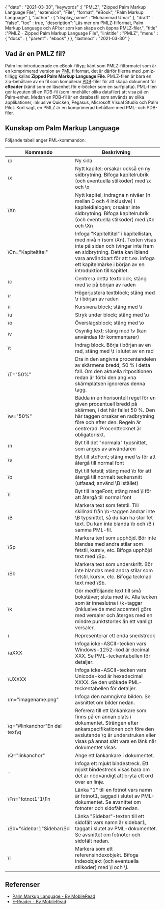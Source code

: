{
  "date" : "2021-03-30",
  "keywords" :[ "PMLZ", "Zipped Palm Markup Language File", "extension", "File", "format", "eBook", "Palm Markup Language" ],
  "author" : {
    "display_name" : "Muhammad Umar"
},
  "draft" : "false",
  "toc" : true,
  "description":"Läs mer om PMLZ-filformat, Palm Markup Language och API:er som kan skapa och öppna PMLZ-filer.",
  "title" :"PMLZ - Zipped Palm Markup Language File",
  "linktitle" : "PMLZ",
  "menu" : {
    "docs" : {
      "parent" : "ebook"
}
},
  "lastmod" : "2021-03-30"
}

## Vad är en PMLZ fil?

Palm Inc introducerade en eBook-filtyp; känt som PMLZ-filformatet som är en komprimerad version av [PML](/sv/ebook/pml/) filformat, det är därför filerna med .pmlz-tillägg kallas **Zipped Palm Markup Language File**. PMLZ-filen är bara en zip-behållare av en fil som kompilerar [PDB](/sv/programming/pdb/)-filer för att skapa dokument för **eReader** (känd som en läsenhet för e-böcker som en surfplatta). PML-filen ger layouten till en PDB-fil (som innehåller olika datafiler) att visa på en Palm-enhet. Medan en PDB-fil är en databasfil som används av olika applikationer, inklusive Quicken, Pegasus, Microsoft Visual Studio och Palm Pilot. Kort sagt, en PMLZ är en komprimerad behållare med PML- och PDB-filer.


## Kunskap om Palm Markup Language
Följande tabell anger PML-kommandon:

|Kommando|Beskrivning|
---|---|
| \p | Ny sida |
| \x | Nytt kapitel; orsakar också en ny sidbrytning. Bifoga kapitelrubrik (och eventuella stilkoder) med \x och \x |
| \Xn | Nytt kapitel, indragna n nivåer (n mellan 0 och 4 inklusive) i kapiteldialogen; orsakar inte sidbrytning. Bifoga kapitelrubrik (och eventuella stilkoder) med \Xn och \Xn |
| \Cn="Kapiteltitel" | Infoga "Kapiteltitel" i kapitellistan, med nivå n (som \Xn). Texten visas inte på sidan och tvingar inte fram en sidbrytning. Detta kan ibland vara användbart för att t.ex. infoga ett kapitelmärke i början av en introduktion till kapitlet. |
| \c | Centrera detta textblock; stäng med \c på början av raden |
| \r | Högerjustera textblock; stäng med \r i början av raden |
| \i | Kursivera block; stäng med \i |
| \u | Stryk under block; stäng med \u |
| \o | Överslagsblock; stäng med \o |
| \v | Osynlig text; stäng med \v (kan användas för kommentarer) |
| \t | Indrag block. Börja i början av en rad, stäng med \t i slutet av en rad |
| \T="50%" | Dra in den angivna procentandelen av skärmens bredd, 50 % i detta fall. Om den aktuella ritpositionen redan är förbi den angivna skärmplatsen ignoreras denna tagg. |
| \w="50%" | Bädda in en horisontell regel för en given procentuell bredd på skärmen, i det här fallet 50 %. Den här taggen orsakar en radbrytning före och efter den. Regeln är centrerad. Procenttecknet är obligatoriskt. |
| \n | Byt till det "normala" typsnittet, som anges av användaren |
| \s | Byt till stdFont; stäng med \s för att återgå till normal font |
| \b | Byt till fetstil; stäng med \b för att återgå till normalt teckensnitt (utfasad; använd \B istället) |
| \l | Byt till largeFont; stäng med \l för att återgå till normal font |
| \B | Markera text som fetstil. Till skillnad från \b-taggen ändrar inte \B typsnittet, så du kan ha stor fet text. Du kan inte blanda \b och \B i samma PML-fil. |
| \Sp | Markera text som upphöjd. Bör inte blandas med andra stilar som fetstil, kursiv, etc. Bifoga upphöjd text med \Sp. |
| \Sb | Markera text som underskrift. Bör inte blandas med andra stilar som fetstil, kursiv, etc. Bifoga tecknad text med \Sb. |
| \k | Gör medföljande text till små bokstäver; sluta med \k. Alla tecken som är inneslutna i \k-taggar (inklusive de med accenter) görs med versaler och återges med en mindre punktstorlek än ett vanligt versaler. |
| \\ | Representerar ett enda snedstreck |
| \aXXX | Infoga icke-ASCII-tecken vars Windows-1252-kod är decimal XXX. Se PML-teckentabellen för detaljer. |
| \UXXXX | Infoga icke-ASCII-tecken vars Unicode-kod är hexadecimal XXXX. Se den utökade PML-teckentabellen för detaljer. |
| \m="imagename.png" | Infoga den namngivna bilden. Se avsnittet om bilder nedan. |
| \q="#linkanchor"En del text\q | Referera till ett länkankare som finns på en annan plats i dokumentet. Strängen efter ankarspecifikationen och före den avslutande \q är understruken eller visas på annat sätt vara en länk när dokumentet visas. |
| \Q="linkanchor" | Ange ett länkankare i dokumentet. |
| \- | Infoga ett mjukt bindestreck. Ett mjukt bindestreck visas bara om det är nödvändigt att bryta ett ord över en linje. |
| \Fn="fotnot1"1\Fn | Länka "1" till en fotnot vars namn är fotnot1, taggad i slutet av PML-dokumentet. Se avsnittet om fotnoter och sidofält nedan. |
| \Sd="sidebar1"Sidebar\Sd | Länka "Sidebar"-texten till ett sidofält vars namn är sidebar1, taggat i slutet av PML-dokumentet. Se avsnittet om fotnoter och sidofält nedan. |
| \I | Markera som ett referensindexobjekt. Bifoga indexobjekt (och eventuella stilkoder) med \I och \I.|


## Referenser

* [Palm Markup Language - By MobileRead](https://wiki.mobileread.com/wiki/EReader)
* [E-Reader - By MobileRead](https://en.wikipedia.org/wiki/E-reader)

